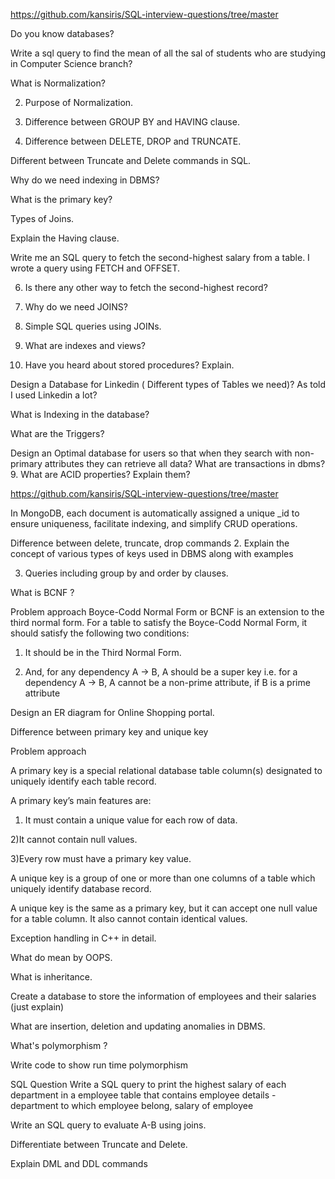 https://github.com/kansiris/SQL-interview-questions/tree/master
 
 
 Do you know databases?

Write a sql query to find the mean of all the sal of students who are studying in Computer Science branch?

 What is Normalization?

2. Purpose of Normalization.

3. Difference between GROUP BY and HAVING clause.

4. Difference between DELETE, DROP and TRUNCATE.

 Different between Truncate and Delete commands in SQL.

 Why do we need indexing in DBMS?

 What is the primary key?

Types of Joins.

Explain the Having clause.

 Write me an SQL query to fetch the second-highest salary from a table. I wrote a query using FETCH and OFFSET.

6. Is there any other way to fetch the second-highest record?

7. Why do we need JOINS?

8. Simple SQL queries using JOINs.

9. What are indexes and views?

10. Have you heard about stored procedures? Explain.

 Design a Database for Linkedin ( Different types of Tables we need)? As told I used Linkedin a lot?

What is Indexing in the database?

What are the Triggers?

 Design an Optimal database for users so that when they search with non- primary attributes they can retrieve all data?
 What are transactions in dbms?
9. What are ACID properties? Explain them?

 https://github.com/kansiris/SQL-interview-questions/tree/master
 
In MongoDB, each document is automatically assigned a unique _id to ensure uniqueness, facilitate indexing, and simplify CRUD operations.

 Difference between delete, truncate, drop commands
2. Explain the concept of various types of keys used in DBMS along with examples

3. Queries including group by and order by clauses.
   
 What is BCNF ?

Problem approach
Boyce-Codd Normal Form or BCNF is an extension to the third normal form. For a table to satisfy the Boyce-Codd Normal Form, it should satisfy the following two conditions:

1. It should be in the Third Normal Form.
 
3. And, for any dependency A → B, A should be a super key i.e. for a dependency A → B, A cannot be a non-prime attribute, if B is a prime attribute

 Design an ER diagram for Online Shopping portal.

 Difference between primary key and unique key

Problem approach

A primary key is a special relational database table column(s) designated to uniquely identify each table record.

A primary key’s main features are:

1) It must contain a unique value for each row of data.
   
2)It cannot contain null values.

3)Every row must have a primary key value.

A unique key is a group of one or more than one columns of a table which uniquely identify database record.

A unique key is the same as a 
primary key, but it can accept one null value for a table column. It also cannot contain identical values.

Exception handling in C++ in detail.

What do mean by OOPS.

What is inheritance.

Create a database to store the information of employees and their salaries (just explain)

What are insertion, deletion and updating anomalies in DBMS.

What's polymorphism ?

Write code to show run time polymorphism

SQL Question
Write a SQL query to print the highest salary of each department in a employee table that contains 
employee details - department to which employee belong, salary of employee

 Write an SQL query to evaluate A-B using joins.
 
Differentiate between Truncate and Delete.

Explain DML and DDL commands
